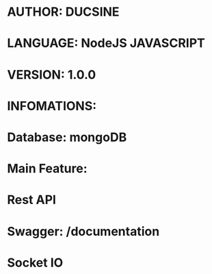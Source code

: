 # AUTHOR: DUCSINE
# LANGUAGE: NodeJS JAVASCRIPT
# VERSION: 1.0.0
#
# INFOMATIONS:
#   Database: mongoDB
#   Main Feature: 
#       Rest API
#       Swagger: /documentation
#       Socket IO
#       
#
#
#
#

